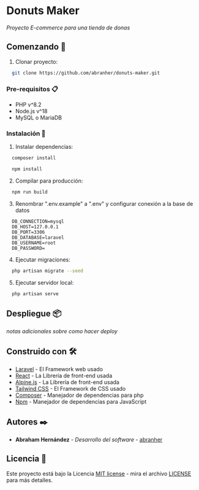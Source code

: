# Donuts Maker

_Proyecto E-commerce para una tienda de donas_

## Comenzando 🚀

1. Clonar proyecto:

```bash
  git clone https://github.com/abranher/donuts-maker.git
```

### Pre-requisitos 📋

- PHP v^8.2
- Node.js v^18
- MySQL o MariaDB

### Instalación 🔧

1. Instalar dependencias:

```bash
  composer install
```

```bash
  npm install
```

2. Compilar para producción:

```bash
  npm run build
```

3. Renombrar ".env.example" a ".env" y configurar conexión a la base de datos

```.env
  DB_CONNECTION=mysql
  DB_HOST=127.0.0.1
  DB_PORT=3306
  DB_DATABASE=laravel
  DB_USERNAME=root
  DB_PASSWORD=
```

4. Ejecutar migraciones:

```bash
  php artisan migrate --seed
```

5. Ejecutar servidor local:

```bash
  php artisan serve
```

## Despliegue 📦

_notas adicionales sobre como hacer deploy_

## Construido con 🛠️

- [Laravel](https://laravel.com/) - El Framework web usado
- [React](https://react.dev/) - La Librería de front-end usada
- [Alpine.js](https://alpinejs.dev/) - La Librería de front-end usada
- [Tailwind CSS](https://tailwindcss.com/) - El Framework de CSS usado
- [Composer](https://getcomposer.org/) - Manejador de dependencias para php
- [Npm](https://www.npmjs.com/) - Manejador de dependencias para JavaScript

## Autores ✒️

- **Abraham Hernández** - _Desarrollo del software_ - [abranher](https://github.com/abranher)

## Licencia 📄

Este proyecto está bajo la Licencia [MIT license](https://opensource.org/licenses/MIT) - mira el archivo [LICENSE](LICENSE) para más detalles.
